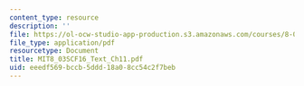 ```yaml
---
content_type: resource
description: ''
file: https://ol-ocw-studio-app-production.s3.amazonaws.com/courses/8-03sc-physics-iii-vibrations-and-waves-fall-2016/eeedf569bccb5ddd18a08cc54c2f7beb_MIT8_03SCF16_Text_Ch11.pdf
file_type: application/pdf
resourcetype: Document
title: MIT8_03SCF16_Text_Ch11.pdf
uid: eeedf569-bccb-5ddd-18a0-8cc54c2f7beb
---
```


